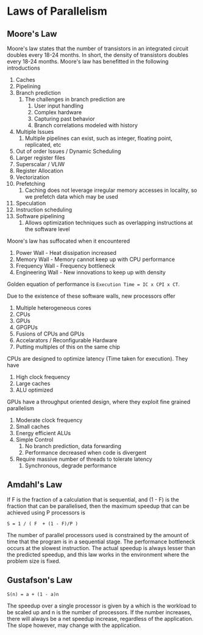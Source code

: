 # Laws of Parallelism

## Moore's Law

Moore's law states that the number of transistors in an integrated circuit doubles every 18-24 months. In short, the density of transistors doubles every 18-24 months.
Moore's law has benefitted in the following introductions
1. Caches
2. Pipelining
3. Branch prediction
   1. The challenges in branch prediction are
      1. User input handling
      2. Complex hardware
      3. Capturing past behavior
      4. Branch correlations modeled with history
4. Multiple Issues
   1. Multiple pipelines can exist, such as integer, floating point, replicated, etc
5. Out of order Issues / Dynamic Scheduling
6. Larger register files
7. Superscalar / VLIW
8. Register Allocation
9.  Vectorization
10. Prefetching
    1. Caching does not leverage irregular memory accesses in locality, so we prefetch data which may be used
11. Speculation
12. Instruction scheduling
13. Software pipelining
    1.  Allows optimization techniques such as overlapping instructions at the software level

Moore's law has suffocated when it encountered
1. Power Wall - Heat dissipation increased
2. Memory Wall - Memory cannot keep up with CPU performance
3. Frequency Wall - Frequency bottleneck
4. Engineering Wall - New innovations to keep up with density

Golden equation of performance is `Execution Time = IC x CPI x CT`.

Due to the existence of these software walls, new processors offer
1. Multiple heterogeneous cores
2. CPUs
3. GPUs
4. GPGPUs
5. Fusions of CPUs and GPUs
6. Accelarators / Reconfigurable Hardware
7. Putting multiples of this on the same chip

CPUs are designed to optimize latency (Time taken for execution). They have
1. High clock frequency
2. Large caches
3. ALU optimized

GPUs have a throughput oriented design, where they exploit fine grained parallelism
1. Moderate clock frequency
2. Small caches
3. Energy efficient ALUs
4. Simple Control
   1. No branch prediction, data forwarding
   2. Performance decreased when code is divergent
5. Require massive number of threads to tolerate latency
   1. Synchronous, degrade performance

## Amdahl's Law

If F is the fraction of a calculation that is sequential, and (1 - F) is the fraction that can be parallelised, then the maximum speedup that can be achieved using P processors is 
```
S = 1 / ( F  + (1 - F)/P )
```
The number of parallel processors used is constrained by the amount of time that the program is in a sequential stage. The performance bottleneck occurs at the slowest instruction. The actual speedup is always lesser than the predicted speedup, and this law works in the environment where the problem size is fixed. 

## Gustafson's Law

```
S(n) = a + (1 - a)n 
```
The speedup over a single processor is given by a which is the workload to be scaled up and  n is the number of processors. If the number increases, there will always be a net speedup increase, regardless of the application. The slope however, may change with the application.